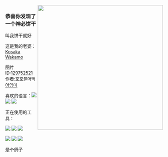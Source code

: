 <img align="right" height="400" src="https://github.com/user-attachments/assets/3e96b3e9-b609-4389-9e78-6d2ef8983ca1">

### 恭喜你发现了一个神必饼干

叫我饼干就好

这是我的老婆：[Kosaka Wakamo](https://zh.moegirl.org.cn/%E7%8B%90%E5%9D%82%E8%8B%A5%E8%97%BB)

图片ID:[129752521](https://www.pixiv.net/artworks/129752521) 作者:[호호불어먹어임마](https://www.pixiv.net/users/18956549)

喜欢的语言：[![](https://img.shields.io/badge/.Net-%23239120.svg?&style=flat-square&logo=csharp&logoColor=white)](https://dotnet.microsoft.com/) [![](https://img.shields.io/badge/Go-blue.svg?&style=flat-square&logo=go&logoColor=white)](https://golang.org/) [![](https://img.shields.io/badge/C-black.svg?&style=flat-square&logo=c&logoColor=white)](https://en.wikipedia.org/wiki/C_programming_language)

正在使用的工具：

[![](https://img.shields.io/badge/IDE-Visual%20Studio-purple?style=flat-square&logo=visual-studio)](https://visualstudio.microsoft.com/zh-hans/) [![](https://img.shields.io/badge/IDE-Goland-blue?style=flat-square&logo=IntelliJ%20IDEA)](https://www.jetbrains.com/go/) [![](https://img.shields.io/badge/IDE-Rider-black?style=flat-square&logo=IntelliJ%20IDEA)](https://www.jetbrains.com/rider/)

[![](https://img.shields.io/badge/Tool-Visual%20Studio%20Code-blue?style=flat-square&logo=visual-studio-code)](https://code.visualstudio.com/) [![](https://img.shields.io/badge/Tool-ReSharper-green?style=flat-square&logo=IntelliJ%20IDEA)](https://www.jetbrains.com/resharper/) [![](https://img.shields.io/badge/-Git-f05032?style=flat-square&logo=git&logoColor=white)](https://git-scm.com/)

~~是个鸽子~~
